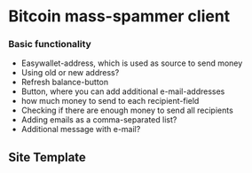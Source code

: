 # Bitcoin mass-spammer client #

### Basic functionality ###

* Easywallet-address, which is used as source to send money
* Using old or new address?
* Refresh balance-button
* Button, where you can add additional e-mail-addresses
* how much money to send to each recipient-field
* Checking if there are enough money to send all recipients
* Adding emails as a comma-separated list?
* Additional message with e-mail?

## Site Template ##


